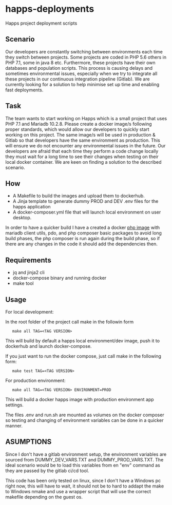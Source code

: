 # happs-deployments
Happs project deployment scripts

## Scenario
Our developers are constantly switching between environments each time they switch between
projects. Some projects are coded in PHP 5.6 others in PHP 7.1, some in java 8 etc. Furthermore,
these projects have their own databases and population scripts. This process is causing delays and
sometimes environmental issues, especially when we try to integrate all these projects in our
continuous integration pipeline (Gitlab). We are currently looking for a solution to help minimise set
up time and enabling fast deployments.

## Task
The team wants to start working on Happs which is a small project that uses PHP 7.1 and Mariadb
10.2.8. Please create a docker image/s following proper standards, which would allow our
developers to quickly start working on this project. The same image/s will be used in production &
Gitlab so that developers have the same environment as production. This will ensure we do not
encounter any environmental issues in the future. Our developers are afraid that each time they
perform a code change locally they must wait for a long time to see their changes when testing on
their local docker container. We are keen on finding a solution to the described scenario.

## How
* A Makefile to build the images and upload them to dockerhub.
* A Jinja template to generate dummy PROD and DEV .env files for the happs application
* A docker-composer.yml file that will launch local environment on user desktop.

In order to have a quicker build I have a created a docker [php image](https://cloud.docker.com/repository/docker/amiltimore2016/php-composer) with mariadb client utils, pdo, and php composer basic packages to avoid long build phases, the php composer is run again during the build phase, so if there are any changes in the code it should add the dependencies then.

## Requirements
* jq and jinja2 cli
* docker-compose binary and running docker
* make tool

## Usage
For local development:

In the root folder of the project call make in the followin form
```
   make all TAG=<TAG VERSION>
````

This will build by default a happs local environment/dev image, push it to dockerhub and launch docker-compose.

 If you just want to run the docker compose, just call make in the following form:

```
   make test TAG=<TAG VERSION>
```

For production environment:
```
   make all TAG=<TAG VERSION> ENVIRONMENT=PROD
```

This will build a docker happs image with production environment app settings.

The files .env and run.sh are mounted as volumes on the docker composer so testing and changing of environment variables can be done in a quicker manner.

## ASUMPTIONS
   Since I don't have a gitlab environment setup, the environment variables are sourced from DUMMY_DEV_VARS.TXT and DUMMY_PROD_VARS.TXT. The ideal scenario would be to load this variables from en "env" command as they are passed by the gitlab ci/cd tool.

   This code has been only tested on linux, since I don't have a Windows pc right now, this will have to wait, it should not be to hard to addapt the make to Windows nmake and use a wrapper script that will use the correct makefile depending on the guest os.
